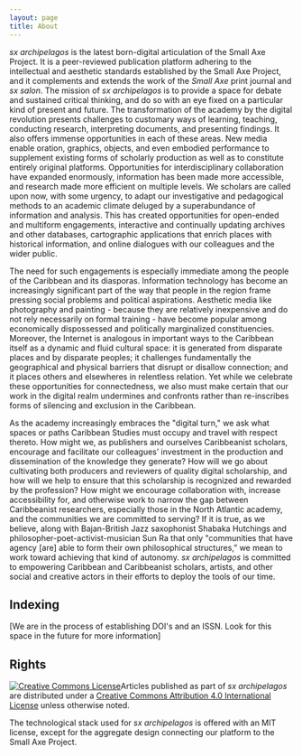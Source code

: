 ```yaml
---
layout: page
title: About
---
```


*sx archipelagos* is the latest born-digital articulation of the Small Axe Project. It is a peer-reviewed publication platform adhering to the intellectual and aesthetic standards established by the Small Axe Project, and it complements and extends the work of the *Small Axe* print journal and *sx salon*. The mission of *sx archipelagos* is to provide a space for debate and sustained critical thinking, and do so with an eye fixed on a particular kind of present and future. The transformation of the academy by the digital revolution presents challenges to customary ways of learning, teaching, conducting research, interpreting documents, and presenting findings. It also offers immense opportunities in each of these areas. New media enable oration, graphics, objects, and even embodied performance to supplement existing forms of scholarly production as well as to constitute entirely original platforms. Opportunities for interdisciplinary collaboration have expanded enormously, information has been made more accessible, and research made more efficient on multiple levels. We scholars are called upon now, with some urgency, to adapt our investigative and pedagogical methods to an academic climate deluged by a superabundance of information and analysis. This has created opportunities for open-ended and multiform engagements, interactive and continually updating archives and other databases, cartographic applications that enrich places with historical information, and online dialogues with our colleagues and the wider public.

The need for such engagements is especially immediate among the people of the Caribbean and its diasporas. Information technology has become an increasingly significant part of the way that people in the region frame pressing social problems and political aspirations. Aesthetic media like photography and painting - because they are relatively inexpensive and do not rely necessarily on formal training - have become popular among economically dispossessed and politically marginalized constituencies. Moreover, the Internet is analogous in important ways to the Caribbean itself as a dynamic and fluid cultural space: it is generated from disparate places and by disparate peoples; it challenges fundamentally the geographical and physical barriers that disrupt or disallow connection; and it places others and elsewheres in relentless relation. Yet while we celebrate these opportunities for connectedness, we also must make certain that our work in the digital realm undermines and confronts rather than re-inscribes forms of silencing and exclusion in the Caribbean.

As the academy increasingly embraces the "digital turn," we ask what spaces or paths Caribbean Studies must occupy and travel with respect thereto. How might we, as publishers and ourselves Caribbeanist scholars, encourage and facilitate our colleagues’ investment in the production and dissemination of the knowledge they generate? How will we go about cultivating both producers and reviewers of quality digital scholarship, and how will we help to ensure that this scholarship is recognized and rewarded by the profession? How might we encourage collaboration with, increase accessibility for, and otherwise work to narrow the gap between Caribbeanist researchers, especially those in the North Atlantic academy, and the communities we are committed to serving? If it is true, as we believe, along with Bajan-British Jazz saxophonist Shabaka Hutchings and philosopher-poet-activist-musician Sun Ra that only "communities that have agency [are] able to form their own philosophical structures,” we mean to work toward achieving that kind of autonomy. *sx archipelagos* is committed to empowering Caribbean and Caribbeanist scholars, artists, and other social and creative actors in their efforts to deploy the tools of our time.


## Indexing

[We are in the process of establishing DOI's and an ISSN. Look for this space in the future for more information]


## Rights

<a rel="license" href="http://creativecommons.org/licenses/by/4.0/"><img alt="Creative Commons License" style="border-width:0" src="https://i.creativecommons.org/l/by/4.0/88x31.png" /></a>Articles published as part of <em>sx archipelagos</em> are distributed under a <a rel="license" href="http://creativecommons.org/licenses/by/4.0/">Creative Commons Attribution 4.0 International License</a> unless otherwise noted.

The technological stack used for *sx archipelagos* is offered with an MIT license, except for the aggregate design connecting our platform to the Small Axe Project.